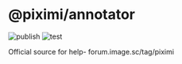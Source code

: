 # @piximi/annotator

![publish](https://github.com/piximi/annotator/workflows/publish/badge.svg)
![test](https://github.com/piximi/annotator/workflows/test/badge.svg)

Official source for help- forum.image.sc/tag/piximi
